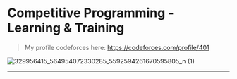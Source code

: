 # Competitive Programming - Learning & Training
> My profile codeforces here: https://codeforces.com/profile/401


![329956415_564954072330285_5592594261670595805_n (1)](https://user-images.githubusercontent.com/123220142/221223082-48341cd6-e58a-4145-97c0-c1e51a07fe71.jpg)

_____________________________________________
